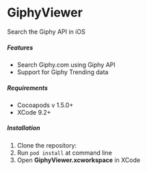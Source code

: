 # GiphyViewer

Search the Giphy API in iOS

##### Features

* Search Giphy.com using Giphy API
* Support for Giphy Trending data

##### Requirements

* Cocoapods v 1.5.0+
* XCode 9.2+

##### Installation

1. Clone the repository: 
2. Run `pod install` at command line
3. Open **GiphyViewer.xcworkspace** in XCode


